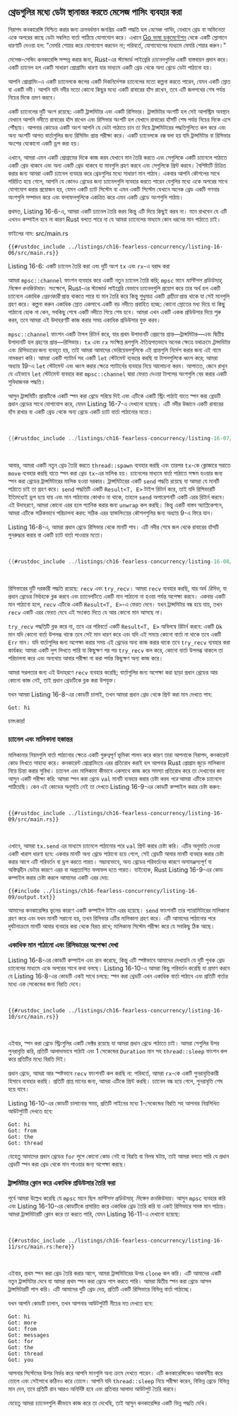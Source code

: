 ## থ্রেডগুলির মধ্যে ডেটা স্থানান্তর করতে মেসেজ পাসিং ব্যবহার করা

নিরাপদ কনকারেন্সি নিশ্চিত করার জন্য ক্রমবর্ধমান জনপ্রিয় একটি পদ্ধতি হল _মেসেজ পাসিং_, যেখানে থ্রেড বা অভিনেতা একে অপরের কাছে ডেটা সম্বলিত বার্তা পাঠিয়ে যোগাযোগ করে। এখানে [Go ভাষা ডকুমেন্টেশন](https://golang.org/doc/effective_go.html#concurrency) থেকে একটি স্লোগানে ধারণাটি দেওয়া হল: "মেমরি শেয়ার করে যোগাযোগ করবেন না; পরিবর্তে, যোগাযোগের মাধ্যমে মেমরি শেয়ার করুন।"

মেসেজ-সেন্ডিং কনকারেন্সি সম্পন্ন করার জন্য, Rust-এর স্ট্যান্ডার্ড লাইব্রেরি _চ্যানেলগুলির_ একটি বাস্তবায়ন প্রদান করে। একটি চ্যানেল হল একটি সাধারণ প্রোগ্রামিং ধারণা যার মাধ্যমে একটি থ্রেড থেকে অন্য থ্রেডে ডেটা পাঠানো হয়।

আপনি প্রোগ্রামিং-এ একটি চ্যানেলকে জলের একটি দিকনির্দেশক চ্যানেলের মতো কল্পনা করতে পারেন, যেমন একটি স্রোত বা একটি নদী। আপনি যদি নদীর মতো কোনো কিছুর মধ্যে একটি রাবারের হাঁস রাখেন, তবে এটি জলপথের শেষ পর্যন্ত নিচের দিকে ভ্রমণ করবে।

একটি চ্যানেলের দুটি অংশ রয়েছে: একটি ট্রান্সমিটার এবং একটি রিসিভার। ট্রান্সমিটার অংশটি হল সেই আপস্ট্রিম অবস্থান যেখানে আপনি নদীতে রাবারের হাঁস রাখেন এবং রিসিভার অংশটি হল যেখানে রাবারের হাঁসটি শেষ পর্যন্ত নিচের দিকে এসে পৌঁছায়। আপনার কোডের একটি অংশ আপনি যে ডেটা পাঠাতে চান তা দিয়ে ট্রান্সমিটারের পদ্ধতিগুলিতে কল করে এবং অন্য অংশটি আগত বার্তাগুলির জন্য রিসিভিং প্রান্ত পরীক্ষা করে। একটি চ্যানেলকে _বন্ধ_ বলা হয় যদি ট্রান্সমিটার বা রিসিভার অংশের যেকোনো একটি ড্রপ করা হয়।

এখানে, আমরা এমন একটি প্রোগ্রামের দিকে কাজ করব যেখানে মান তৈরি করতে এবং সেগুলিকে একটি চ্যানেলে পাঠাতে একটি থ্রেড থাকবে এবং অন্য একটি থ্রেড থাকবে যা মানগুলি গ্রহণ করবে এবং সেগুলিকে প্রিন্ট করবে। বৈশিষ্ট্যটি চিত্রিত করার জন্য আমরা একটি চ্যানেল ব্যবহার করে থ্রেডগুলির মধ্যে সাধারণ মান পাঠাব। একবার আপনি কৌশলের সাথে পরিচিত হয়ে গেলে, আপনি যে কোনও থ্রেডের জন্য চ্যানেলগুলি ব্যবহার করতে পারেন যেগুলির মধ্যে একে অপরের সাথে যোগাযোগ করার প্রয়োজন হয়, যেমন একটি চ্যাট সিস্টেম বা এমন একটি সিস্টেম যেখানে অনেক থ্রেড একটি গণনার অংশগুলি সম্পাদন করে এবং ফলাফলগুলিকে একত্রিত করে এমন একটি থ্রেডে অংশগুলি পাঠায়।

প্রথমত, Listing 16-6-এ, আমরা একটি চ্যানেল তৈরি করব কিন্তু এটি দিয়ে কিছুই করব না। মনে রাখবেন যে এটি এখনও কম্পাইল হবে না কারণ Rust বলতে পারে না যে আমরা চ্যানেলের মাধ্যমে কোন ধরনের মান পাঠাতে চাই।

<span class="filename">ফাইলের নাম: src/main.rs</span>

```rust,ignore,does_not_compile
{{#rustdoc_include ../listings/ch16-fearless-concurrency/listing-16-06/src/main.rs}}
```

<span class="caption">Listing 16-6: একটি চ্যানেল তৈরি করা এবং দুটি অংশ `tx` এবং `rx`-এ বরাদ্দ করা</span>

আমরা `mpsc::channel` ফাংশন ব্যবহার করে একটি নতুন চ্যানেল তৈরি করি; `mpsc` মানে _মাল্টিপল প্রডিউসার, সিঙ্গেল কনজিউমার_। সংক্ষেপে, Rust-এর স্ট্যান্ডার্ড লাইব্রেরি যেভাবে চ্যানেলগুলি প্রয়োগ করে তার অর্থ হল একটি চ্যানেলে একাধিক _প্রেরণকারী_ প্রান্ত থাকতে পারে যা মান তৈরি করে কিন্তু শুধুমাত্র একটি _গ্রহীতা_ প্রান্ত থাকে যা সেই মানগুলি গ্রহণ করে। কল্পনা করুন একাধিক স্রোত একসাথে একটি বড় নদীতে প্রবাহিত হচ্ছে: কোনো স্রোতের মধ্য দিয়ে যা কিছু পাঠানো হোক না কেন, সবকিছু শেষে একটি নদীতে গিয়ে শেষ হবে। আমরা এখন একটি একক প্রডিউসার দিয়ে শুরু করব, তবে আমরা এই উদাহরণটি কাজ করার সময় একাধিক প্রডিউসার যুক্ত করব।

`mpsc::channel` ফাংশন একটি টাপল রিটার্ন করে, যার প্রথম উপাদানটি প্রেরণের প্রান্ত—ট্রান্সমিটার—এবং দ্বিতীয় উপাদানটি হল গ্রহণের প্রান্ত—রিসিভার। `tx` এবং `rx` সংক্ষিপ্ত রূপগুলি ঐতিহ্যগতভাবে অনেক ক্ষেত্রে যথাক্রমে _ট্রান্সমিটার_ এবং _রিসিভারের_ জন্য ব্যবহৃত হয়, তাই আমরা আমাদের ভেরিয়েবলগুলিকে এই প্রান্তগুলি নির্দেশ করার জন্য এই নামে নামকরণ করি। আমরা একটি প্যাটার্ন সহ একটি `let` স্টেটমেন্ট ব্যবহার করছি যা টাপলগুলিকে ধ্বংস করে; আমরা অধ্যায় 19-এ `let` স্টেটমেন্ট এবং ধ্বংস করার ক্ষেত্রে প্যাটার্নের ব্যবহার নিয়ে আলোচনা করব। আপাতত, জেনে রাখুন যে এইভাবে `let` স্টেটমেন্ট ব্যবহার করা `mpsc::channel` দ্বারা ফেরত দেওয়া টাপলের অংশগুলি বের করার একটি সুবিধাজনক পদ্ধতি।

আসুন ট্রান্সমিটিং প্রান্তটিকে একটি স্পন করা থ্রেডে সরিয়ে দিই এবং এটিকে একটি স্ট্রিং পাঠাই যাতে স্পন করা থ্রেডটি প্রধান থ্রেডের সাথে যোগাযোগ করে, যেমন Listing 16-7-এ দেখানো হয়েছে। এটি নদীর উজানে একটি রাবারের হাঁস রাখার বা একটি থ্রেড থেকে অন্য থ্রেডে একটি চ্যাট বার্তা পাঠানোর মতো।

<Listing number="16-7" file-name="src/main.rs" caption="`tx`-কে একটি স্পন করা থ্রেডে সরানো এবং “hi” পাঠানো">

```rust
{{#rustdoc_include ../listings/ch16-fearless-concurrency/listing-16-07/src/main.rs}}
```

</Listing>

আবার, আমরা একটি নতুন থ্রেড তৈরি করতে `thread::spawn` ব্যবহার করছি এবং তারপর `tx`-কে ক্লোজারে সরাতে `move` ব্যবহার করছি যাতে স্পন করা থ্রেড `tx`-এর মালিক হয়। চ্যানেলের মাধ্যমে বার্তা পাঠাতে সক্ষম হওয়ার জন্য স্পন করা থ্রেডের ট্রান্সমিটারের মালিক হওয়া দরকার। ট্রান্সমিটারের একটি `send` পদ্ধতি রয়েছে যা আমরা যে মানটি পাঠাতে চাই তা গ্রহণ করে। `send` পদ্ধতিটি একটি `Result<T, E>` টাইপ রিটার্ন করে, তাই যদি রিসিভারটি ইতিমধ্যেই ড্রপ হয়ে যায় এবং মান পাঠানোর কোথাও না থাকে, তাহলে `send` অপারেশনটি একটি এরর রিটার্ন করবে। এই উদাহরণে, আমরা কোনো এরর হলে প্যানিক করার জন্য `unwrap` কল করছি। কিন্তু একটি বাস্তব অ্যাপ্লিকেশনে, আমরা এটিকে সঠিকভাবে পরিচালনা করব: সঠিক এরর হ্যান্ডলিংয়ের কৌশলগুলির জন্য অধ্যায় 9-এ ফিরে যান।

Listing 16-8-এ, আমরা প্রধান থ্রেডে রিসিভার থেকে মানটি পাব। এটি নদীর শেষে জল থেকে রাবারের হাঁসটি পুনরুদ্ধার করার বা একটি চ্যাট বার্তা পাওয়ার মতো।

<Listing number="16-8" file-name="src/main.rs" caption="প্রধান থ্রেডে “hi” মানটি গ্রহণ করা এবং তা প্রিন্ট করা">

```rust
{{#rustdoc_include ../listings/ch16-fearless-concurrency/listing-16-08/src/main.rs}}
```

</Listing>

রিসিভারের দুটি দরকারী পদ্ধতি রয়েছে: `recv` এবং `try_recv`। আমরা `recv` ব্যবহার করছি, যার অর্থ _রিসিভ_, যা প্রধান থ্রেডের নির্বাহকে ব্লক করবে এবং চ্যানেলটিতে একটি মান পাঠানো না হওয়া পর্যন্ত অপেক্ষা করবে। একবার একটি মান পাঠানো হলে, `recv` এটিকে একটি `Result<T, E>`-এ ফেরত দেবে। যখন ট্রান্সমিটার বন্ধ হয়ে যায়, তখন `recv` একটি এরর ফেরত দেবে এই সংকেত দিতে যে আর কোনো মান আসছে না।

`try_recv` পদ্ধতিটি ব্লক করে না, তবে এর পরিবর্তে একটি `Result<T, E>` অবিলম্বে রিটার্ন করবে: একটি `Ok` মান যদি কোনো বার্তা উপলব্ধ থাকে তবে সেই মান ধারণ করে এবং যদি এই সময়ে কোনো বার্তা না থাকে তবে একটি `Err` মান। যদি বার্তাগুলির জন্য অপেক্ষা করার সময় এই থ্রেডের অন্য কাজ করার থাকে তবে `try_recv` ব্যবহার করা কার্যকর: আমরা একটি লুপ লিখতে পারি যা কিছুক্ষণ পর পর `try_recv` কল করে, কোনো বার্তা উপলব্ধ থাকলে তা পরিচালনা করে এবং অন্যথায় আবার পরীক্ষা না করা পর্যন্ত কিছুক্ষণ অন্য কাজ করে।

আমরা সরলতার জন্য এই উদাহরণে `recv` ব্যবহার করেছি; বার্তাগুলির জন্য অপেক্ষা করা ছাড়া প্রধান থ্রেডের আর কোনো কাজ নেই, তাই প্রধান থ্রেডটিকে ব্লক করা উপযুক্ত।

যখন আমরা Listing 16-8-এর কোডটি চালাই, তখন আমরা প্রধান থ্রেড থেকে প্রিন্ট করা মান দেখতে পাব:

<!-- Not extracting output because changes to this output aren't significant;
the changes are likely to be due to the threads running differently rather than
changes in the compiler -->

```text
Got: hi
```

চমৎকার!

### চ্যানেল এবং মালিকানা হস্তান্তর

মালিকানার নিয়মগুলি বার্তা পাঠানোর ক্ষেত্রে একটি গুরুত্বপূর্ণ ভূমিকা পালন করে কারণ তারা আপনাকে নিরাপদ, কনকারেন্ট কোড লিখতে সাহায্য করে। কনকারেন্ট প্রোগ্রামিংয়ে এরর প্রতিরোধ করাই হল আপনার Rust প্রোগ্রাম জুড়ে মালিকানা নিয়ে চিন্তা করার সুবিধা। চ্যানেল এবং মালিকানা কীভাবে একসাথে কাজ করে সমস্যা প্রতিরোধ করে তা দেখানোর জন্য আসুন একটি পরীক্ষা করি: আমরা স্পন করা থ্রেডে `val` মানটি ব্যবহার করার চেষ্টা করব _পরে_ আমরা এটিকে চ্যানেলে পাঠিয়েছি। কেন এই কোডের অনুমতি নেই তা দেখতে Listing 16-9-এর কোডটি কম্পাইল করার চেষ্টা করুন:

<Listing number="16-9" file-name="src/main.rs" caption="চ্যানেলে পাঠানোর পরে `val` ব্যবহার করার চেষ্টা করা হচ্ছে">

```rust,ignore,does_not_compile
{{#rustdoc_include ../listings/ch16-fearless-concurrency/listing-16-09/src/main.rs}}
```

</Listing>

এখানে, আমরা `tx.send` এর মাধ্যমে চ্যানেলে পাঠানোর পরে `val` প্রিন্ট করার চেষ্টা করি। এটির অনুমতি দেওয়া একটি খারাপ ধারণা হবে: একবার মানটি অন্য থ্রেডে পাঠানো হয়ে গেলে, সেই থ্রেডটি আবার মানটি ব্যবহার করার চেষ্টা করার আগে এটি পরিবর্তন বা ড্রপ করতে পারত। সম্ভাব্যভাবে, অন্য থ্রেডের পরিবর্তনের কারণে অসামঞ্জস্যপূর্ণ বা অস্তিত্বহীন ডেটার কারণে এরর বা অপ্রত্যাশিত ফলাফল হতে পারত। যাইহোক, Rust Listing 16-9-এর কোড কম্পাইল করার চেষ্টা করলে আমাদের একটি এরর দেয়:

```console
{{#include ../listings/ch16-fearless-concurrency/listing-16-09/output.txt}}
```

আমাদের কনকারেন্সির ভুলের কারণে একটি কম্পাইল টাইম এরর হয়েছে। `send` ফাংশনটি তার প্যারামিটারের মালিকানা গ্রহণ করে এবং যখন মানটি সরানো হয়, তখন রিসিভার এটির মালিকানা গ্রহণ করে। এটি আমাদের পাঠানোর পরে দুর্ঘটনাক্রমে মানটি আবার ব্যবহার করা থেকে বিরত রাখে; মালিকানা সিস্টেম পরীক্ষা করে যে সবকিছু ঠিক আছে।

### একাধিক মান পাঠানো এবং রিসিভারের অপেক্ষা দেখা

Listing 16-8-এর কোডটি কম্পাইল এবং রান করেছে, কিন্তু এটি স্পষ্টভাবে আমাদের দেখায়নি যে দুটি পৃথক থ্রেড চ্যানেলের মাধ্যমে একে অপরের সাথে কথা বলছে। Listing 16-10-এ আমরা কিছু পরিবর্তন করেছি যা প্রমাণ করবে যে Listing 16-8-এর কোডটি একই সাথে চলছে: স্পন করা থ্রেডটি এখন একাধিক বার্তা পাঠাবে এবং প্রতিটি বার্তার মধ্যে এক সেকেন্ডের জন্য বিরতি দেবে।

<Listing number="16-10" file-name="src/main.rs" caption="একাধিক বার্তা পাঠানো এবং প্রতিটির মধ্যে বিরতি দেওয়া">

```rust,noplayground
{{#rustdoc_include ../listings/ch16-fearless-concurrency/listing-16-10/src/main.rs}}
```

</Listing>

এইবার, স্পন করা থ্রেডে স্ট্রিংগুলির একটি ভেক্টর রয়েছে যা আমরা প্রধান থ্রেডে পাঠাতে চাই। আমরা সেগুলির উপর পুনরাবৃত্তি করি, প্রতিটি আলাদাভাবে পাঠাই এবং 1 সেকেন্ডের `Duration` মান সহ `thread::sleep` ফাংশন কল করে প্রতিটির মধ্যে বিরতি দিই।

প্রধান থ্রেডে, আমরা আর স্পষ্টভাবে `recv` ফাংশনটি কল করছি না: পরিবর্তে, আমরা `rx`-কে একটি পুনরাবৃত্তিকারী হিসাবে ব্যবহার করছি। প্রতিটি প্রাপ্ত মানের জন্য, আমরা এটিকে প্রিন্ট করছি। চ্যানেল বন্ধ হয়ে গেলে, পুনরাবৃত্তি শেষ হয়ে যাবে।

Listing 16-10-এর কোডটি চালানোর সময়, প্রতিটি লাইনের মধ্যে 1-সেকেন্ডের বিরতি সহ আপনার নিম্নলিখিত আউটপুটটি দেখতে হবে:

<!-- Not extracting output because changes to this output aren't significant;
the changes are likely to be due to the threads running differently rather than
changes in the compiler -->

```text
Got: hi
Got: from
Got: the
Got: thread
```

যেহেতু আমাদের প্রধান থ্রেডের `for` লুপে কোনো কোড নেই যা বিরতি বা বিলম্ব ঘটায়, তাই আমরা বলতে পারি যে প্রধান থ্রেডটি স্পন করা থ্রেড থেকে মান পাওয়ার জন্য অপেক্ষা করছে।

### ট্রান্সমিটার ক্লোন করে একাধিক প্রডিউসার তৈরি করা

পূর্বে আমরা উল্লেখ করেছি যে `mpsc` মানে ছিল _মাল্টিপল প্রডিউসার, সিঙ্গেল কনজিউমার_। আসুন `mpsc` ব্যবহার করি এবং Listing 16-10-এর কোডটিকে প্রসারিত করে একাধিক থ্রেড তৈরি করি যা একই রিসিভারে সমস্ত মান পাঠায়। আমরা ট্রান্সমিটারটি ক্লোন করে তা করতে পারি, যেমন Listing 16-11-এ দেখানো হয়েছে:

<Listing number="16-11" file-name="src/main.rs" caption="একাধিক প্রডিউসার থেকে একাধিক বার্তা পাঠানো">

```rust,noplayground
{{#rustdoc_include ../listings/ch16-fearless-concurrency/listing-16-11/src/main.rs:here}}
```

</Listing>

এইবার, প্রথম স্পন করা থ্রেড তৈরি করার আগে, আমরা ট্রান্সমিটারের উপর `clone` কল করি। এটি আমাদের একটি নতুন ট্রান্সমিটার দেবে যা আমরা প্রথম স্পন করা থ্রেডে পাস করতে পারি। আমরা দ্বিতীয় স্পন করা থ্রেডে আসল ট্রান্সমিটারটি পাস করি। এটি আমাদের দুটি থ্রেড দেয়, প্রতিটি একটি রিসিভারে বিভিন্ন বার্তা পাঠাচ্ছে।

যখন আপনি কোডটি চালান, তখন আপনার আউটপুটটি নীচের মত দেখতে হবে:

<!-- Not extracting output because changes to this output aren't significant;
the changes are likely to be due to the threads running differently rather than
changes in the compiler -->

```text
Got: hi
Got: more
Got: from
Got: messages
Got: for
Got: the
Got: thread
Got: you
```

আপনার সিস্টেমের উপর নির্ভর করে আপনি মানগুলি অন্য ক্রমে দেখতে পারেন। এটি কনকারেন্সিকেও আকর্ষণীয় করে তোলে এবং সেইসাথে কঠিনও করে তোলে। আপনি যদি `thread::sleep` নিয়ে পরীক্ষা করেন, বিভিন্ন থ্রেডে বিভিন্ন মান দেন, তবে প্রতিটি রান আরও অনির্দিষ্ট হবে এবং প্রতিবার আলাদা আউটপুট তৈরি করবে।

যেহেতু আমরা চ্যানেলগুলি কীভাবে কাজ করে তা দেখেছি, তাই আসুন কনকারেন্সির একটি ভিন্ন পদ্ধতি দেখি।
